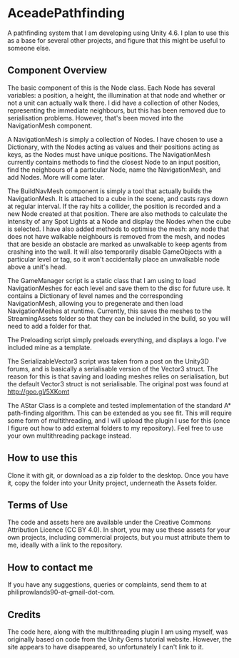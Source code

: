 # AceadePathfinding
A pathfinding system that I am developing using Unity 4.6. I plan to use this as a base for several other projects,
and figure that this might be useful to someone else.

## Component Overview
The basic component of this is the Node class. Each Node has several variables: a position, a
height, the illumination at that node and whether or not a unit can actually walk there. I did have a collection of
other Nodes, representing the immediate neighbours, but this has been removed due to serialisation problems. However,
that's been moved into the NavigationMesh component.

A NavigationMesh is simply a collection of Nodes. I have chosen to use a Dictionary, with the Nodes acting as values and
their positions acting as keys, as the Nodes must have unique positions. The NavigationMesh currently contains methods to
find the closest Node to an input position, find the neighbours of a particular Node, name the NavigationMesh, and add Nodes. More will come later.

The BuildNavMesh component is simply a tool that actually builds the NavigationMesh. It is attached to a cube in the
scene, and casts rays down at regular interval. If the ray hits a collider, the position is recorded and a new Node
created at that position. There are also methods to calculate the intensity of any Spot Lights at a Node and display the Nodes when the cube is selected.
I have also added methods to optimise the mesh: any node that does not have walkable neighbours is removed from the mesh, 
and nodes that are beside an obstacle are marked as unwalkable to keep agents from crashing into the wall. It will also
temporarily disable GameObjects with a particular level or tag, so it won't accidentally place an unwalkable node above
a unit's head.

The GameManager script is a static class that I am using to load NavigationMeshes for each level and save them to the
disc for future use. It contains a Dictionary of level names and the corresponding NavigationMesh, allowing you to
pregenerate and then load NavigationMeshes at runtime. Currently, this saves the meshes to the StreamingAssets folder
so that they can be included in the build, so you will need to add a folder for that.

The Preloading script simply preloads everything, and displays a logo. I've included mine as a template.

The SerializableVector3 script was taken from a post on the Unity3D forums, and is basically a serialisable version of
the Vector3 struct. The reason for this is that saving and loading meshes relies on serialisation, but the default Vector3
struct is not serialisable. The original post was found at http://goo.gl/5XKomt

The AStar Class is a complete and tested implementation of the standard A* path-finding algorithm. This can be extended
as you see fit. This will require some form of multithreading, and I will upload the plugin I use for this
(once I figure out how to add external folders to my repository). Feel free to use your own multithreading package instead.

## How to use this
Clone it with git, or download as a zip folder to the desktop. Once you have it, copy the folder into your Unity project, underneath the Assets folder.

## Terms of Use
The code and assets here are available under the Creative Commons Attribution Licence (CC BY 4.0). In short, you may use
these assets for your own projects, including commercial projects, but you must attribute them to me, ideally with a link to the repository.

## How to contact me
If you have any suggestions, queries or complaints, send them to at philiprowlands90-at-gmail-dot-com.

## Credits
The code here, along with the multithreading plugin I am using myself, was originally based on code from the Unity Gems tutorial website. However, the site appears to have disappeared, so unfortunately I can't link to it.
